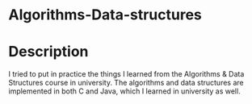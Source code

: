 # Algorithms-Data-structures

# Description
I tried to put in practice the things I learned from the Algorithms & Data Structures course in university.
The algorithms and data structures are implemented in both C and Java, which I learned in university as well.
